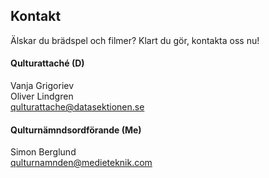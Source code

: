 ## Kontakt

Älskar du brädspel och filmer? Klart du gör, kontakta oss nu!

#### Qulturattaché (D)

Vanja Grigoriev</br>
Oliver Lindgren</br>
[qulturattache@datasektionen.se](mailto:qulturattache@datasektionen.se)

#### Qulturnämndsordförande (Me)

Simon Berglund</br>
[qulturnamnden@medieteknik.com](mailto:qulturnamnden@medieteknik.com)
